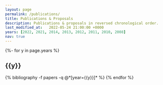 ```yaml
---
layout: page
permalink: /publications/
title: Publications & Proposals
description: Publications & proposals in reversed chronological order.
last_modified_at:   2022-05-24 21:00:00 +0000
years: [2022, 2021, 2014, 2013, 2012, 2011, 2010, 2008]
nav: true
---
```

<!-- _pages/publications.md -->
<div class="publications">

{%- for y in page.years %}
  <h2 class="year">{{y}}</h2>
  {% bibliography -f papers -q @*[year={{y}}]* %}
{% endfor %}

</div>
